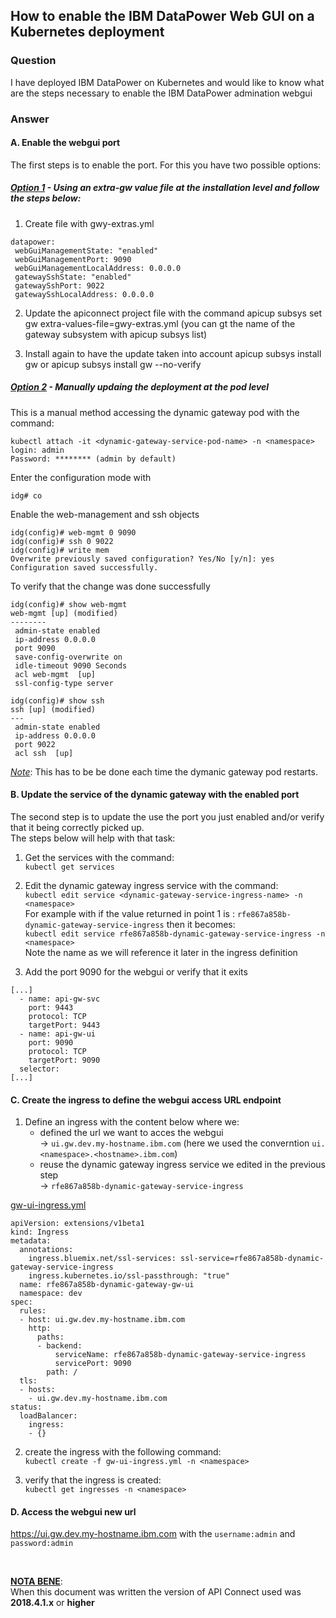## How to enable the IBM DataPower Web GUI on a Kubernetes deployment

### Question
I have deployed IBM DataPower on Kubernetes and would like to know what are the steps necessary to enable the IBM DataPower admination webgui 

### Answer

#### A. Enable the webgui port
The first steps is to enable the port. For this you have two possible options:
##### <u>Option 1</u> - Using an extra-gw value file at the installation level and follow the steps below:

1. Create file with gwy-extras.yml
```
datapower:
 webGuiManagementState: "enabled"
 webGuiManagementPort: 9090
 webGuiManagementLocalAddress: 0.0.0.0
 gatewaySshState: "enabled"
 gatewaySshPort: 9022
 gatewaySshLocalAddress: 0.0.0.0
```

2. Update the apiconnect project file with the command
 apicup subsys set gw extra-values-file=gwy-extras.yml
(you can gt the name of the gateway subsystem with apicup subsys list)

3. Install again to have the update taken into account
apicup subsys install gw or apicup subsys install gw --no-verify

##### <u>Option 2</u> - Manually updaing the deployment at the pod level 
This is a manual method accessing the dynamic gateway pod with the command:
```
kubectl attach -it <dynamic-gateway-service-pod-name> -n <namespace>
login: admin
Password: ******** (admin by default)
```
Enter the configuration mode with
```
idg# co
```
Enable the web-management and ssh objects
```
idg(config)# web-mgmt 0 9090
idg(config)# ssh 0 9022
idg(config)# write mem
Overwrite previously saved configuration? Yes/No [y/n]: yes
Configuration saved successfully.
```
To verify that the change was done successfully
```
idg(config)# show web-mgmt
web-mgmt [up] (modified)
--------
 admin-state enabled
 ip-address 0.0.0.0
 port 9090
 save-config-overwrite on
 idle-timeout 9090 Seconds
 acl web-mgmt  [up]
 ssl-config-type server
```

```
idg(config)# show ssh
ssh [up] (modified)
---
 admin-state enabled 
 ip-address 0.0.0.0 
 port 9022 
 acl ssh  [up]
 ```

<u>_Note_</u>: This has to be be done each time the dymanic gateway pod restarts.

#### B. Update the service of the dynamic gateway with the enabled port 
The second step is to update the use the port you just enabled and/or verify that it being correctly picked up. <br>
The steps below will help with that task:

1. Get the services with the command: <br>
`kubectl get services`

2. Edit the dynamic gateway ingress service with the command: <br>
`kubectl edit service <dynamic-gateway-service-ingress-name> -n <namespace>`<br>
For example with if the value returned in point 1 is : `rfe867a858b-dynamic-gateway-service-ingress` then it becomes: <br>
`kubectl edit service rfe867a858b-dynamic-gateway-service-ingress -n <namespace>` <br>
Note the name as we will reference it later in the ingress definition <br>

3. Add the port 9090 for the webgui or verify that it exits <br>
```
[...]
  - name: api-gw-svc
    port: 9443
    protocol: TCP
    targetPort: 9443
  - name: api-gw-ui
    port: 9090
    protocol: TCP
    targetPort: 9090
  selector:
[...]
```

#### C. Create the ingress to define the webgui access URL endpoint

1. Define an ingress with the content below where we: <br>
   * defined the url we want to acces the webgui<br>
   -> `ui.gw.dev.my-hostname.ibm.com` (here we used the converntion `ui.<namespace>.<hostname>.ibm.com`) <br>
   * reuse the dynamic gateway ingress service we edited in the previous step <br>
   -> `rfe867a858b-dynamic-gateway-service-ingress` 

<u>gw-ui-ingress.yml</u>
```
apiVersion: extensions/v1beta1
kind: Ingress
metadata:
  annotations:
    ingress.bluemix.net/ssl-services: ssl-service=rfe867a858b-dynamic-gateway-service-ingress
    ingress.kubernetes.io/ssl-passthrough: "true"
  name: rfe867a858b-dynamic-gateway-gw-ui
  namespace: dev
spec:
  rules:
  - host: ui.gw.dev.my-hostname.ibm.com
    http:
      paths:
      - backend:
          serviceName: rfe867a858b-dynamic-gateway-service-ingress
          servicePort: 9090
        path: /
  tls:
  - hosts:
    - ui.gw.dev.my-hostname.ibm.com
status:
  loadBalancer:
    ingress:
    - {}
```

2. create the ingress with the following command: <br>
`kubectl create -f gw-ui-ingress.yml -n <namespace>`

3. verify that the ingress is created:<br>
`kubectl get ingresses -n <namespace>`


#### D. Access the webgui new url

https://ui.gw.dev.my-hostname.ibm.com with the `username:admin` and `password:admin`

<br>

<u>**NOTA BENE**</u>: <br>When this document was written the version of API Connect used was **2018.4.1.x** or **higher**